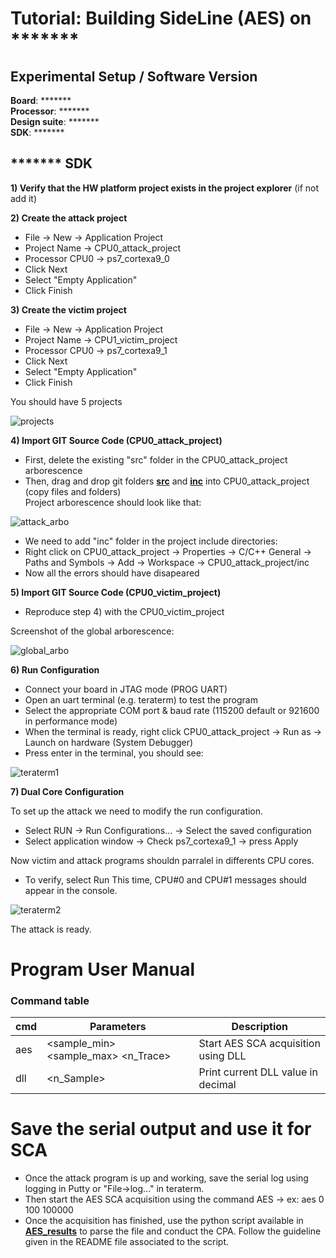 # Tutorial: Building SideLine (AES) on *******

## Experimental Setup / Software Version

**Board**: *******  
**Processor**: *******  
**Design suite**: *******  
**SDK**: *******  

<!---## Prelude: Vivado

If you already have a working Hardware Platform Specification File for your board, you can skip this step and import it directly in the SDK.
For those who don't have this file, Vivado allows us to create and customize it. 

**1) Create New Vivado Project**
  - Start Vivado
  - Select "Create Project" 
  - Do not add constraint or source files
  - Select your board part (here Zybo). *If the board file does not appear in your vivado version, download it and [**add it**](https://reference.digilentinc.com/reference/software/vivado/board-files?redirect=1)*
  
**2) Create a simple block design**
  - Click on "Create Block Design" and name it "SideLine"
  - In the "Diagram" window, click on "+" to add an IP
  - Add "Zynq7 processing system" block
  - Click on "Run block automation"
  - Make sure that the "Apply Board Preset" is checked then press "OK"
  - (optional) Modify UART1 baud rate to 921600 bauds (increases attack speed)
  - Connect "M_AXI_GP0_ACLK" to "FCLK_CLK0"
  - In the "Sources" menu, right click on the block design and select "Create HDL Wrapper"
  
**3) Generate Bitstream**
 - Click on "Generate block design" located in the flow navigator
 - if successful select "Generate Bitstream" located in the flow navigator 

**4) Export HW**
- File -> Export -> Export HW (check include bitstream)
- File -> Launch SDK)
-->

## ******* SDK

**1) Verify that the HW platform project exists in the project explorer** (if not add it)

**2) Create the attack project**
  - File -> New -> Application Project
  - Project Name -> CPU0_attack_project
  - Processor CPU0 -> ps7_cortexa9_0
  - Click Next 
  - Select "Empty Application"
  - Click Finish

**3) Create the victim project**
  - File -> New -> Application Project
  - Project Name -> CPU1_victim_project
  - Processor CPU0 -> ps7_cortexa9_1
  - Click Next 
  - Select "Empty Application"
  - Click Finish

You should have 5 projects

![projects](https://user-images.githubusercontent.com/67143135/85715121-65389c00-b6eb-11ea-9028-1e2ac7de4e1d.PNG)


**4) Import GIT Source Code (CPU0_attack_project)**
  - First, delete the existing "src" folder in the CPU0_attack_project arborescence
  - Then, drag and drop git folders  [**src**](https://github.com/Remote-HWA/SideLine/tree/master/attack_setup/AES_setup/CPU0_attack/src) and [**inc**](https://github.com/Remote-HWA/SideLine/tree/master/attack_setup/AES_setup/CPU0_attack/inc) into CPU0_attack_project (copy files and folders)  
 Project arborescence should look like that: 
 
 ![attack_arbo](https://user-images.githubusercontent.com/67143135/85715557-df692080-b6eb-11ea-8354-8745e1370017.PNG)
 
 - We need to add "inc" folder in the project include directories:
 - Right click on CPU0_attack_project -> Properties -> C/C++ General -> Paths and Symbols -> Add -> Workspace -> CPU0_attack_project/inc
 - Now all the errors should have disapeared
 
 **5) Import GIT Source Code (CPU0_victim_project)**
  - Reproduce step 4) with the CPU0_victim_project
  
Screenshot of the global arborescence: 

![global_arbo](https://user-images.githubusercontent.com/67143135/85715495-ce201400-b6eb-11ea-8279-ebc533fdf40d.PNG)

**6) Run Configuration**

- Connect your board in JTAG mode (PROG UART)
- Open an uart terminal (e.g. teraterm) to test the program
- Select the appropriate COM port & baud rate (115200 default or 921600 in performance mode)
- When the terminal is ready, right click CPU0_attack_project -> Run as -> Launch on hardware (System Debugger)
- Press enter in the terminal, you should see:

![teraterm1](https://user-images.githubusercontent.com/67143135/91530784-fefb1000-e90b-11ea-935a-a193831fc32c.PNG)

**7) Dual Core Configuration**

To set up the attack we need to modify the run configuration. 

- Select RUN -> Run Configurations... -> Select the saved configuration
- Select application window -> Check ps7_cortexa9_1 -> press Apply

Now victim and attack programs shouldn parralel in differents CPU cores.
- To verify, select Run
This time, CPU#0 and CPU#1 messages should appear in the console.

![teraterm2](https://user-images.githubusercontent.com/67143135/91530918-32d63580-e90c-11ea-8a3c-c0bd73b41dcc.PNG)


The attack is ready.


# Program User Manual 

### Command table
| cmd | Parameters | Description |
| --- | --- | --- |
| aes | <sample_min> <sample_max> <n_Trace> | Start AES SCA acquisition using DLL |
| dll | <n_Sample> | Print current DLL value in decimal |
  
# Save the serial output and use it for SCA

- Once the attack program is up and working, save the serial log using logging in Putty or "File->log..." in teraterm. 
- Then start the AES SCA acquisition using the command AES -> ex: aes 0 100 100000
- Once the acquisition has finished, use the python script available in [**AES_results**](https://github.com/Remote-HWA/SideLine/tree/master/attack_results/AES_results) to parse the file and conduct the CPA. Follow the guideline given in the README file associated to the script.




